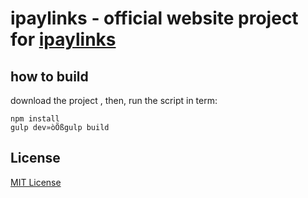 # ipaylinks -  official website project for [ipaylinks](https://www.ipaylinks.com/)

## how to build
download the project ,
then, run the script in term:

```
npm install
gulp dev»òÕßgulp build

```

## License

[MIT License](http://en.wikipedia.org/wiki/MIT_License)
